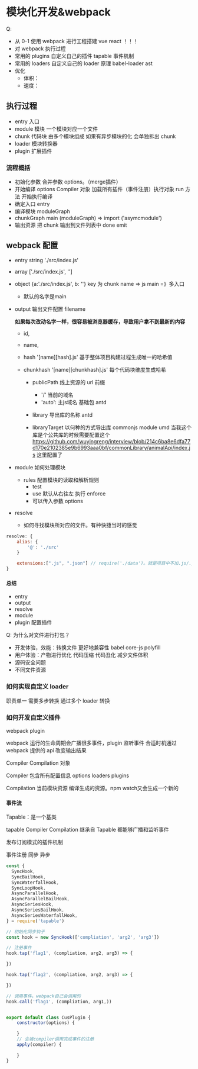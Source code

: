 # 模块化开发&webpack

Q:

- 从 0-1 使用 webpack 进行工程搭建 vue react ！！！
- 对 webpack 执行过程
- 常用的 plugins 自定义自己的插件 tapable 事件机制
- 常用的 loaders 自定义自己的 loader 原理 babel-loader ast
- 优化
  - 体积：
  - 速度：

## 执行过程

- entry 入口
- module 模块 一个模块对应一个文件
- chunk 代码块 由多个模块组成 如果有异步模块的化 会单独拆出 chunk
- loader 模块转换器
- plugin 扩展插件

### 流程概括

- 初始化参数 合并参数 options。（merge插件）
- 开始编译 options Compiler 对象 加载所有插件（事件注册）执行对象 run 方法 开始执行编译
- 确定入口 entry
- 编译模块 moduleGraph
- chunkGraph main (moduleGraph) => import ('asymcmodule')
- 输出资源 把 chunk 输出到文件列表中 done emit

## webpack 配置

- entry
  string './src/index.js'
- array ['./src/index.js', '']
- object {a:'./src/index.js', b: ''} key 为 chunk name => js main
  =》多入口
  * 默认的名字是main

- output 输出文件配置
  filename
  
  **如果每次改动名字一样，很容易被浏览器缓存，导致用户拿不到最新的内容** 
  - id,
  - name,
  - hash '[name][hash].js' 基于整体项目构建过程生成唯一的哈希值
  - chunkhash '[name][chunkhash].js' 每个代码块维度生成哈希

    - publicPath 线上资源的 url 前缀
      * '/' 当前的域名
      * 'auto': 主js域名
      基础包 antd

    - library 导出库的名称 antd
    - libraryTarget 以何种的方式导出库 commonjs module umd
    当我这个库是个公共库的时候需要配置这个
    https://github.com/wuyingreng/interview/blob/214c6ba8e6dfa77d170e2102385e9b6993aaa0bf/commonLibrary/animalApi/index.js
    这里配置了

- module 如何处理模块

  - rules 配置模块的读取和解析规则
    - test
    - use 默认从右往左 执行 enforce
    - 可以传入参数 options

- resolve
  - 如何寻找模块所对应的文件。有种快捷当时的感觉

```js
resolve: {
    alias: {
        '@': './src'
    }

    extensions:[".js", ".json"] // require('./data')。就是项目中不加.js/.json webpack也可以找的到文件
}
```

#### 总结

- entry
- output
- resolve
- module
- plugin 配置插件

Q: 为什么对文件进行打包？

- 开发体验，效能：转换文件 更好地兼容性 babel core-js polyfill
- 用户体验：产物进行优化 代码压缩 代码丑化 减少文件体积
- 源码安全问题
- 不同文件资源

### 如何实现自定义 loader

职责单一 需要多步转换 通过多个 loader 转换

### 如何开发自定义插件

webpack plugin

webpack 运行的生命周期会广播很多事件，plugin 监听事件 合适时机通过 webpack 提供的 api 改变输出结果

Compiler Compilation 对象

Compiler 包含所有配置信息 options loaders plugins

Compilation 当前模块资源 编译生成的资源。npm watch又会生成一个新的

#### 事件流
Tapable：是一个基类

tapable
Compiler Compilation 继承自 Tapable 都能够广播和监听事件

发布订阅模式的插件机制

事件注册 同步 异步

```js
const {
  SyncHook,
  SyncBailHook,
  SyncWaterfallHook,
  SyncLoopHook,
  AsyncParallelHook,
  AsyncParallelBailHook,
  AsyncSeriesHook,
  AsyncSeriesBailHook,
  AsyncSeriesWaterfallHook,
} = require('tapable')

// 初始化同步钩子
const hook = new SyncHook(['compliation', 'arg2', 'arg3'])

// 注册事件
hook.tap('flag1', (compliation, arg2, arg3) => {

})

hook.tap('flag2', (compliation, arg2, arg3) => {

})

// 调用事件。webpack自己会调用的
hook.call('flag1', (compliation, arg1,))


export default class CusPlugin {
    constructor(options) {

    }
    // 会被compiler调用完成事件的注册
    apply(compiler) {

    }
}
```

